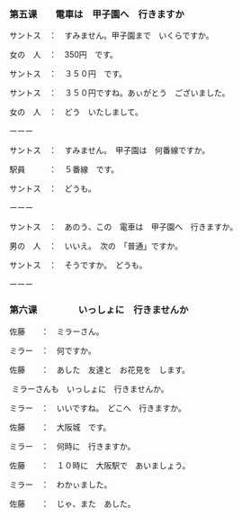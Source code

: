 ### 第五课　　電車は　甲子園へ　行きますか

サントス　：　すみません。甲子園まで　いくらですか。

女の　人　：　350円　です。

サントス　：　３５０円　です。

サントス　：　３５０円ですね。あぃがとう　ございました。

女の　人　：　どう　いたしまして。

ーーー

サントス　：　すみません。　甲子園は　何番線ですか。

駅員　　　：　５番線　です。

サントス　：　どうも。

ーーー

サントス　：　あのう、この　電車は　甲子園へ　行きますか。

男の　人　：　いいえ。　次の　「普通」ですか。

サントス　：　そうですか。　どうも。



ーーー

###  第六课 　　　　 いっしょに　行きませんか

佐藤　　：　ミラーさん。

ミラー　：　何ですか。

佐藤　　：　あした　友達と　お花見を　します。　　

​					ミラーさんも　いっしょに　行きませんか。

ミラー　：　いいですね。　どこへ　行きますか。

佐藤　　：　大阪城　です。

ミラー　：　何時に　行きますか。

佐藤　　：　１０時に　大阪駅で　あいましょう。

ミラー　：　わかぃました。

佐藤　　：　じゃ、また　あした。










